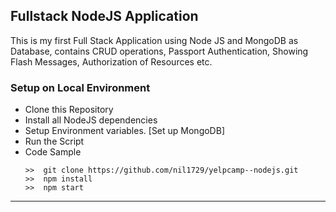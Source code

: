## Fullstack NodeJS Application
This is my first Full Stack Application using Node JS and MongoDB as Database, contains CRUD operations, Passport Authentication, Showing Flash Messages, Authorization of Resources etc.

### Setup on Local Environment

- Clone this Repository
- Install all NodeJS dependencies
- Setup Environment variables. [Set up MongoDB]
- Run the Script
- Code Sample
  ```
  >>  git clone https://github.com/nil1729/yelpcamp--nodejs.git
  >>  npm install
  >>  npm start
  ```

---
